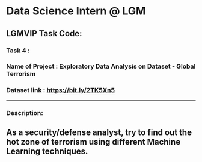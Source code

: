 # Data Science Intern @ LGM
## LGMVIP Task Code: 
### Task 4 :  
### Name of Project : Exploratory Data Analysis on Dataset - Global Terrorism 


### Dataset link : https://bit.ly/2TK5Xn5
---
### Description:
As a security/defense analyst, try to find out the hot zone of terrorism using different Machine Learning techniques.
---
